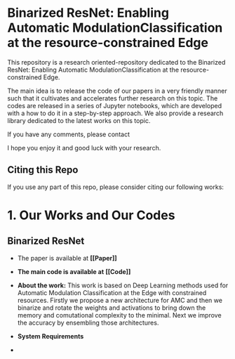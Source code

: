 # Binarized ResNet: Enabling Automatic ModulationClassification at the resource-constrained Edge
This repository is a research oriented-repository dedicated to the Binarized ResNet: Enabling Automatic ModulationClassification at the resource-constrained Edge. 

The main idea is to release the code of our papers in a very friendly manner such that it cultivates and accelerates further research on this topic. The codes are released in a series of Jupyter notebooks, which are developed with a how to do it in a step-by-step approach. We also provide a research library dedicated to the latest works on this topic.

If you have any comments, please contact 

I hope you enjoy it and good luck with your research.

## Citing this Repo
If you use any part of this repo, please consider citing our following works:

# 1. Our Works and Our Codes
## Binarized ResNet
- The paper is available at __[[Paper]]__
- **The main code is available at** __[[Code]]__

- **About the work:** This work is based on Deep Learning methods used for Automatic Modulation Classification at the Edge with constrained resources. Firstly we propose a new architecture for AMC and then we binarize and rotate the weights and activations to bring down the memory and comutational complexity to the minimal. Next we improve the accuracy by ensembling those architectures.
- **System Requirements**
- 
